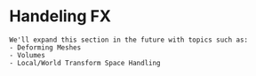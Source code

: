 # Handeling FX

~~~admonish question title="Still under construction!"
We'll expand this section in the future with topics such as:
- Deforming Meshes
- Volumes
- Local/World Transform Space Handling
~~~
